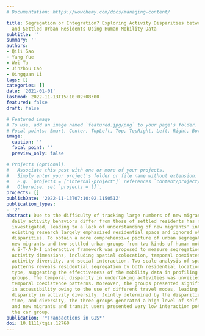 ```yaml
---
# Documentation: https://wowchemy.com/docs/managing-content/

title: Segregation or Integration? Exploring Activity Disparities between Migrants
  and Settled Urban Residents Using Human Mobility Data
subtitle: ''
summary: ''
authors:
- Qili Gao
- Yang Yue
- Wei Tu
- Jinzhou Cao
- Qingquan Li
tags: []
categories: []
date: '2021-01-01'
lastmod: 2022-11-13T15:10:02+08:00
featured: false
draft: false

# Featured image
# To use, add an image named `featured.jpg/png` to your page's folder.
# Focal points: Smart, Center, TopLeft, Top, TopRight, Left, Right, BottomLeft, Bottom, BottomRight.
image:
  caption: ''
  focal_point: ''
  preview_only: false

# Projects (optional).
#   Associate this post with one or more of your projects.
#   Simply enter your project's folder or file name without extension.
#   E.g. `projects = ["internal-project"]` references `content/project/deep-learning/index.md`.
#   Otherwise, set `projects = []`.
projects: []
publishDate: '2022-11-13T07:10:02.115051Z'
publication_types:
- '2'
abstract: Due to the difficulty of tracking large numbers of new migrants, how their
  daily activity behaviors differ from those of settled residents has not been well
  investigated, leading to a lack of understanding of new migrants' integration. Meanwhile,
  existing research largely emphasized residential space and ignored other activity
  disparities. To obtain a more comprehensive picture of urban segregation, we identified
  new migrants and two settled urban groups from two kinds of human mobility data.
  A S-T-A-D-I interactive framework was proposed to measure segregation from multiple
  activity dimensions, including spatial colocation, temporal coexistence, accessibility,
  activity diversity, and social interaction. Two-scale analysis of spatial colocation
  patterns reveals residential segregation by both residential location and housing
  type, suggesting the effectiveness of the mobility data in profiling socioeconomic
  groups. The temporal disparity in undertaking activities was unveiled by identifying
  temporal coexistence patterns. Moreover, the groups presented significant inequality
  in accessibility owing to the use of different travel modes, leading to a notable
  disparity in activity diversity. Jointly determined by the disparities in space,
  time, and diversity, the three groups generated a high level of self-segregation,
  and new migrants and transit users presented very low interaction potentials with
  the car group.
publication: '*Transactions in GIS*'
doi: 10.1111/tgis.12760
---
```

